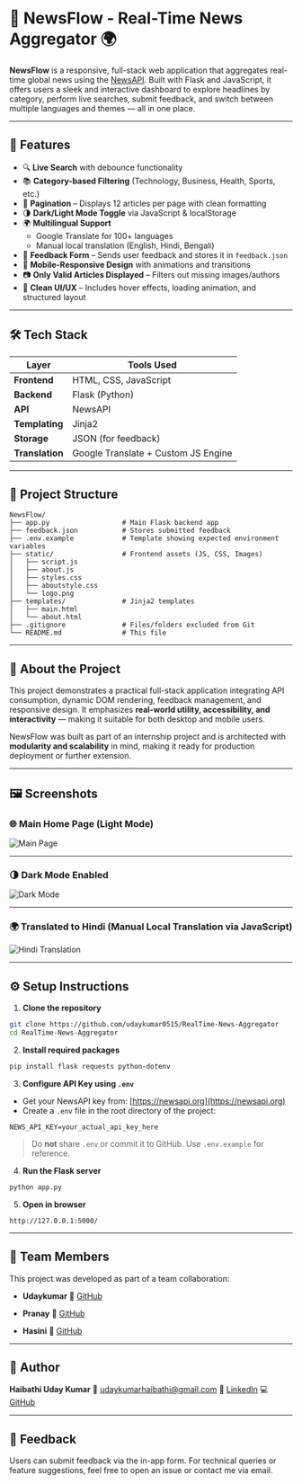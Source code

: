 # 📰 NewsFlow - Real-Time News Aggregator 🌍

**NewsFlow** is a responsive, full-stack web application that aggregates real-time global news using the [NewsAPI](https://newsapi.org). Built with Flask and JavaScript, it offers users a sleek and interactive dashboard to explore headlines by category, perform live searches, submit feedback, and switch between multiple languages and themes — all in one place.

---

## 🚀 Features

- 🔍 **Live Search** with debounce functionality
- 📚 **Category-based Filtering** (Technology, Business, Health, Sports, etc.)
- 🧾 **Pagination** – Displays 12 articles per page with clean formatting
- 🌗 **Dark/Light Mode Toggle** via JavaScript & localStorage
- 🌍 **Multilingual Support**
  - Google Translate for 100+ languages
  - Manual local translation (English, Hindi, Bengali)
- 💬 **Feedback Form** – Sends user feedback and stores it in `feedback.json`
- 📱 **Mobile-Responsive Design** with animations and transitions
- 📷 **Only Valid Articles Displayed** – Filters out missing images/authors
- 🎨 **Clean UI/UX** – Includes hover effects, loading animation, and structured layout

---

## 🛠️ Tech Stack

| Layer         | Tools Used                             |
|---------------|----------------------------------------|
| **Frontend**  | HTML, CSS, JavaScript                  |
| **Backend**   | Flask (Python)                         |
| **API**       | NewsAPI                                |
| **Templating**| Jinja2                                 |
| **Storage**   | JSON (for feedback)                    |
| **Translation** | Google Translate + Custom JS Engine  |

---

## 📁 Project Structure

```plaintext
NewsFlow/
├── app.py                  # Main Flask backend app
├── feedback.json           # Stores submitted feedback
├── .env.example            # Template showing expected environment variables
├── static/                 # Frontend assets (JS, CSS, Images)
│   ├── script.js
│   ├── about.js
│   ├── styles.css
│   ├── aboutstyle.css
│   └── logo.png
├── templates/              # Jinja2 templates
│   ├── main.html
│   └── about.html
├── .gitignore              # Files/folders excluded from Git
└── README.md               # This file
````

---

## 🧠 About the Project

This project demonstrates a practical full-stack application integrating API consumption, dynamic DOM rendering, feedback management, and responsive design. It emphasizes **real-world utility, accessibility, and interactivity** — making it suitable for both desktop and mobile users.

NewsFlow was built as part of an internship project and is architected with **modularity and scalability** in mind, making it ready for production deployment or further extension.

---

## 🖼️ Screenshots

### 🌐 Main Home Page (Light Mode)

![Main Page](images/main_page.png)

---

### 🌗 Dark Mode Enabled

![Dark Mode](images/main_page_darkmode.png)

---

### 🌍 Translated to Hindi (Manual Local Translation via JavaScript)

![Hindi Translation](images/main_page_hindi.png)

---

## ⚙️ Setup Instructions

1. **Clone the repository**

```bash
git clone https://github.com/udaykumar0515/RealTime-News-Aggregator
cd RealTime-News-Aggregator
```

2. **Install required packages**

```bash
pip install flask requests python-dotenv
```

3. **Configure API Key using `.env`**

* Get your NewsAPI key from: [https://newsapi.org](https://newsapi.org)
* Create a `.env` file in the root directory of the project:

```env
NEWS_API_KEY=your_actual_api_key_here
```

> Do **not** share `.env` or commit it to GitHub. Use `.env.example` for reference.

4. **Run the Flask server**

```bash
python app.py
```

5. **Open in browser**

```
http://127.0.0.1:5000/
```

---

## 👥 Team Members

This project was developed as part of a team collaboration:

* **Udaykumar**
  🔗 [GitHub](https://github.com/udaykumar0515)

* **Pranay**
  🔗 [GitHub](https://github.com/username1)

* **Hasini**
  🔗 [GitHub](https://github.com/username2)

---

## 👤 Author

**Haibathi Uday Kumar**
📧 [udaykumarhaibathi@gmail.com](mailto:udaykumarhaibathi@gmail.com)
🔗 [LinkedIn](https://linkedin.com/in/uday-kumar-haibathi-311b66322)
💻 [GitHub](https://github.com/udaykumar0515)

---

## 💬 Feedback

Users can submit feedback via the in-app form.
For technical queries or feature suggestions, feel free to open an issue or contact me via email.
